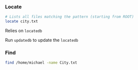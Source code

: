 ### Locate

```bash
# Lists all files matching the pattern (starting from ROOT)
locate city.txt
```

Relies on `locatedb`

Run `updatedb` to update the `locatedb`

### Find

```bash
find /home/michael -name City.txt
```

